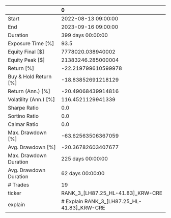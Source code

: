 |                        | 0                                           |
|:-----------------------|:--------------------------------------------|
| Start                  | 2022-08-13 09:00:00                         |
| End                    | 2023-09-16 09:00:00                         |
| Duration               | 399 days 00:00:00                           |
| Exposure Time [%]      | 93.5                                        |
| Equity Final [$]       | 7778020.038940002                           |
| Equity Peak [$]        | 21383246.285000004                          |
| Return [%]             | -22.219799610599978                         |
| Buy & Hold Return [%]  | -18.83852691218129                          |
| Return (Ann.) [%]      | -20.49068439914816                          |
| Volatility (Ann.) [%]  | 116.4521129941339                           |
| Sharpe Ratio           | 0.0                                         |
| Sortino Ratio          | 0.0                                         |
| Calmar Ratio           | 0.0                                         |
| Max. Drawdown [%]      | -63.62563506367059                          |
| Avg. Drawdown [%]      | -20.36782603407677                          |
| Max. Drawdown Duration | 225 days 00:00:00                           |
| Avg. Drawdown Duration | 62 days 00:00:00                            |
| # Trades               | 19                                          |
| ticker                 | RANK_3_[LH87.25_HL-41.83]_KRW-CRE           |
| explain                | # Explain RANK_3_[LH87.25_HL-41.83]_KRW-CRE |